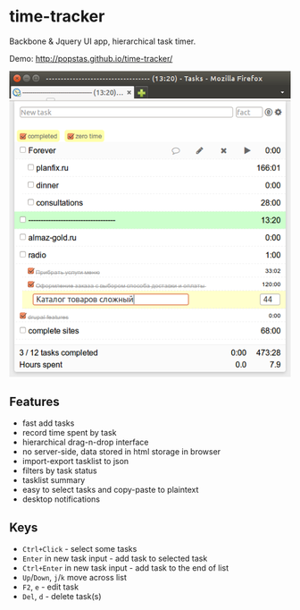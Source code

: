 # time-tracker
Backbone & Jquery UI app, hierarchical task timer.

Demo: http://popstas.github.io/time-tracker/

![Screenshot](img/screenshot.png?raw=true)

## Features
 - fast add tasks
 - record time spent by task
 - hierarchical drag-n-drop interface
 - no server-side, data stored in html storage in browser
 - import-export tasklist to json
 - filters by task status
 - tasklist summary
 - easy to select tasks and copy-paste to plaintext
 - desktop notifications

## Keys
 - `Ctrl+Click` - select some tasks
 - `Enter` in new task input - add task to selected task
 - `Ctrl+Enter` in new task input - add task to the end of list
 - `Up`/`Down`, `j`/`k` move across list
 - `F2`, `e` - edit task
 - `Del`, `d` - delete task(s)
